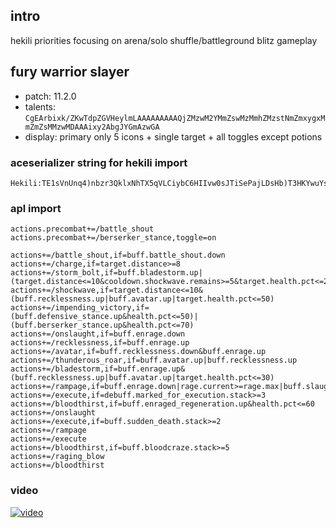 ## intro

hekili priorities focusing on arena/solo shuffle/battleground blitz gameplay

## fury warrior slayer
- patch: 11.2.0
- talents: `CgEArbixk/ZKwTdpZGVHeylmLAAAAAAAAAQjZMzwM2YMmZswMzMmhZMzstNmZmxygxMmZmZsMMzwMDAAAixy2AbgJYGmAzwGA`
- display: primary only 5 icons + single target + all toggles except potions

### aceserializer string for hekili import  
```  
Hekili:TE1sVnUnq4)nbzr3QklxNhTX5qVLCiybC6HIIvw0sJTiSePajLDsHb)T3HKYwuYsXPpIrmOPM57BEXzOINe)A8ImIcIFjkmAw49HZccNojA6DXluVxbXlQiPBjBWfmsj(9329Ti8pZ(VxWjzg9L8Ark(S4fRQPfQNyXRga0WOWjXli1QCUWiBonldCIcY04f)HHmbFnTaxqsvuotgujGuE5kI6hM)t43QcyPmNxR0ppOeGqcITGyPuryPWxv8nBkG5CM(5tA0dPVsxpFv961b(BgKX3Z81inNi2agzvMfOauhfpo)oDIVKsfxuUCfVWd5cc6IM9dQRoC46Eq8W8jHxLY5fgsdq(t3UNSdceqjHYKpoF2vnAKdKcvEqvQ6H5rZ(shApQ2a2OLGRTMcgS2wasjd)3Am2Dj7iOk2FpatZc7WeTScyzu2ML7OPOt9UHrh6zWAGjP7GM4pI4v9qcDFxmPxQQVO32Lu87cs9M82GkWeyz5zjkFhSVS1vyQ6F7hpoCHRtO3jMASNR(hsQh0Q8Awgi41YLcUhhEzOHYJFmOT1FNhr(puxmTBksqkRiUZi9tqhoyxMwleat94C7VkjV1qttQfeMIkPsq3cYaSSiDlw77tb8gKwRSuKbwvljynu2Y1CXs3drjpQ60ptaFvbNNPYPcz)sRSLcydWabXcAV6ZBchS8CeR15M1MgElZaccsJngDUf1ehhaPlz329sfK)cAJEJfcUyGbdbM0bI5(r4nEXo8qmUF328HZIxSNiyO2Y4fVMtL6KM(66eZpkPsj(qDISUQIlu6em9PtSXAAQoblayBbLmWyspPCkz7YxInEGmuICcUnG0)UbBkxqv4kklTOgR0Xhrv5G4xWU(j)Oo5p)DjyqckLF)R6K9500CFPjS3BzvNW4gWFRQGMsvfT4MzwzihAj9x1jOT3qZRoi0jt(Ub0m)TI8yEpTOWZJAGuDuuB0WUfRUe7tAiwwWvb6NFQ0eWmBGfoUKIoPaBZJbRNXbXvqA8l3ItNT7zNTdRj1fkC5l2z9aJSQaYI)T4fPOdGrCIzS9qZ)oofgFU3JIvy6EuK6n5rN84CDYDTi5MJAWy6fSg)zM6Kdh0jxJrL(W)ac)KqDYv6KXNG6SIzwPoRpMdJi8PFP1mBhIBm1F(Z7UE2dAUd3Q24lDBV62BetBwyxt7O3zSSzJAzhzFGrYwRBqwofNhBe9GQEBxd8S7hym0B(4ST3SIwGo1u1aWTFkaQRAv3pUBq4UpgHZMIB91Xa3L6mWE)hdBVC8qveTO2B6Vb(jHFsh))1AUPDtPThgTM0fAK4FZmlj(d)DNfpEbapdB8lb0C81lZ6MqATLXBfDXBi4WDAlUnJzT4EH2tJCfHbpFCtOFKSD8PHgBRLZl49y2i14hZh5IfoxlAyx7gFopgl7X4T(YCu5EYCHdu9VnYzPX(XI77AxNU(rpEJc9LRZ9r8LtzEBYMxn800VbhO1dEJCU3B0Kr80Px7W(05(e)3)
```  

### apl import  
```
actions.precombat+=/battle_shout
actions.precombat+=/berserker_stance,toggle=on

actions+=/battle_shout,if=buff.battle_shout.down
actions+=/charge,if=target.distance>=8 
actions+=/storm_bolt,if=buff.bladestorm.up|(target.distance<=10&cooldown.shockwave.remains>=5&target.health.pct<=25)
actions+=/shockwave,if=target.distance<=10&(buff.recklessness.up|buff.avatar.up|target.health.pct<=50)
actions+=/impending_victory,if=(buff.defensive_stance.up&health.pct<=50)|(buff.berserker_stance.up&health.pct<=70)
actions+=/onslaught,if=buff.enrage.down
actions+=/recklessness,if=buff.enrage.up                             
actions+=/avatar,if=buff.recklessness.down&buff.enrage.up                
actions+=/thunderous_roar,if=buff.avatar.up|buff.recklessness.up         
actions+=/bladestorm,if=buff.enrage.up&(buff.recklessness.up|buff.avatar.up|target.health.pct<=30)
actions+=/rampage,if=buff.enrage.down|rage.current>=rage.max|buff.slaughtering_strikes.stack>=5
actions+=/execute,if=debuff.marked_for_execution.stack>=3            
actions+=/bloodthirst,if=buff.enraged_regeneration.up&health.pct<=60
actions+=/onslaught
actions+=/execute,if=buff.sudden_death.stack>=2   
actions+=/rampage
actions+=/execute
actions+=/bloodthirst,if=buff.bloodcraze.stack>=5                       
actions+=/raging_blow
actions+=/bloodthirst
```

### video
[![video](https://img.youtube.com/vi/zxu4SgpSPtM/maxresdefault.jpg)](https://youtu.be/zxu4SgpSPtM)


